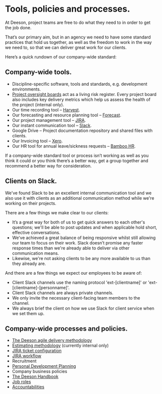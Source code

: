 # Tools, policies and processes.

At Deeson, project teams are free to do what they need to in order to get the job done.

That’s our primary aim, but in an agency we need to have some standard practices that hold us together, as well as the freedom to work in the way we need to, so that we can deliver great work for our clients.

Here’s a quick rundown of our company-wide standard:

## Company-wide tools.

- Discipline-specific software, tools and standards, e.g. development environments.
- [Project oversight boards](https://trello.com/b/2MEgvOJx/pob-template-project-oversight-board) act as a living risk register. Every project board also includes key delivery metrics which help us assess the health of the project (internal only).
- Our time recording tool – [Harvest](https://deesonemedia.harvestapp.com/overview).
- Our forecasting and resource planning tool – [Forecast](https://forecastapp.com/89482/schedule/team).
- Our project management tool – [JIRA](https://www.atlassian.com/software/jira).
- Our instant communication tool – [Slack](https://deeson-agency.slack.com).
- Google Drive – Project documentation repository and shared files with clients.
- Our Invoicing tool – [Xero](https://go.xero.com/Dashboard/).
- Our HR tool for annual leave/sickness requests – [Bamboo HR](https://deeson.bamboohr.co.uk).

If a company-wide standard tool or process isn’t working as well as you think it could or you think there’s a better way, get a group together and recommend a better way for consideration.

## Clients on Slack.

We've found Slack to be an excellent internal communication tool and we also use it with clients as an additional communication method while we're working on their projects.

There are a few things we make clear to our clients:

- It’s a great way for both of us to get quick answers to each other's questions; we'll be able to post updates and when applicable hold short, effective conversations.
- We've achieved a great balance of being responsive whilst still allowing our team to focus on their work. Slack doesn’t promise any faster response times than we're already able to deliver via other communication means.
- Likewise, we're not asking clients to be any more available to us than they already are.

And there are a few things we expect our employees to be aware of:

- Client Slack channels use the naming protocol 'ext-[clientname]' or 'ext-[clientname]-[personname]'.
- Client Slack channels are always private channels.
- We only invite the necessary client-facing team members to the channel.
- We always brief the client on how we use Slack for client service when we set them up.

## Company-wide processes and policies.
- [The Deeson agile delivery methodology](https://docs.google.com/document/d/17aO5PCU5aKBxPIXeRnuvK76trgVbn10qjIuuZzB9zhA/edit)
- [Estimating methodology](https://docs.google.com/document/d/131K6oPB94dtb9WA-SYAfjVAdRqrK4b4DdMGctHqUivI/edit) (currently internal only)
- [JIRA ticket configuration](https://docs.google.com/document/d/1_nUPb3wfpJewQyOxWj-IHdTiR9NRXbB576Hk0-G5zJw/edit#)
- [JIRA workflow](https://www.deeson.co.uk/labs/well-defined-stories-key-eliminating-work-flow-delays)
- Recruitment
- [Personal Development Planning](https://handbook.deeson.co.uk/working-at-deeson/pdp/)
- Company business policies
- [The Deeson Handbook](http://handbook.deeson.co.uk/)
- [Job roles](http://handbook.deeson.co.uk/handbook/roles-at-deeson)
- [Accountabilities](http://handbook.deeson.co.uk/handbook/accountabilities-and-teams)
